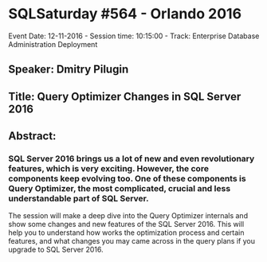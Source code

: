 # SQLSaturday #564 - Orlando 2016
Event Date: 12-11-2016 - Session time: 10:15:00 - Track: Enterprise Database Administration  Deployment
## Speaker: Dmitry Pilugin
## Title: Query Optimizer Changes in SQL Server 2016
## Abstract:
### SQL Server 2016 brings us a lot of new and even revolutionary features, which is very exciting. However, the core components keep evolving too. One of these components is Query Optimizer, the most complicated, crucial and less understandable part of SQL Server.

The session will make a deep dive into the Query Optimizer internals and show some changes and new features of the SQL Server 2016. This will help you to understand how works the optimization process and certain features, and what changes you may came across in the query plans if you upgrade to SQL Server 2016.
